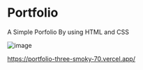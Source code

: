 # Portfolio
A Simple Porfolio By using HTML and CSS


![image](https://github.com/BalaAshok3673/Portfolio/assets/170200704/32895ff7-a4ef-4df4-aa08-7d280722cb84)


https://portfolio-three-smoky-70.vercel.app/
